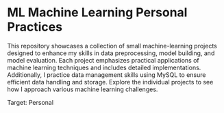 # ML Machine Learning Personal Practices 

This repository showcases a collection of small machine-learning projects designed to enhance my skills in data preprocessing, model building, and model evaluation. Each project emphasizes practical applications of machine learning techniques and includes detailed implementations. Additionally, I practice data management skills using MySQL to ensure efficient data handling and storage. Explore the individual projects to see how I approach various machine learning challenges.

Target: Personal 
